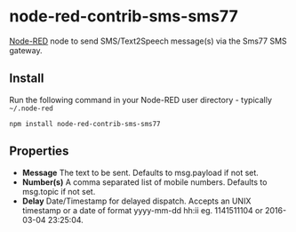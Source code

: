node-red-contrib-sms-sms77
===========================

<a href="http://nodered.org" target="_new">Node-RED</a> node to send SMS/Text2Speech message(s) via the Sms77 SMS gateway.


Install
-------

Run the following command in your Node-RED user directory - typically `~/.node-red`

    npm install node-red-contrib-sms-sms77

Properties
----------

- **Message** The text to be sent. Defaults to msg.payload if not set.
- **Number(s)** A comma separated list of mobile numbers. Defaults to msg.topic if not set.
- **Delay** Date/Timestamp for delayed dispatch. Accepts an UNIX timestamp or a date of format yyyy-mm-dd hh:ii eg. 1141511104 or 2016-03-04 23:25:04.
